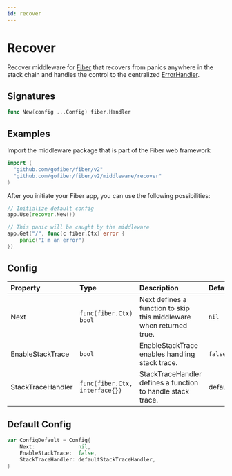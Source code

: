 ```yaml
---
id: recover
---
```


# Recover

Recover middleware for [Fiber](https://github.com/gofiber/fiber) that recovers from panics anywhere in the stack chain and handles the control to the centralized [ErrorHandler](https://docs.gofiber.io/guide/error-handling).

## Signatures

```go
func New(config ...Config) fiber.Handler
```

## Examples

Import the middleware package that is part of the Fiber web framework

```go
import (
  "github.com/gofiber/fiber/v2"
  "github.com/gofiber/fiber/v2/middleware/recover"
)
```

After you initiate your Fiber app, you can use the following possibilities:

```go
// Initialize default config
app.Use(recover.New())

// This panic will be caught by the middleware
app.Get("/", func(c fiber.Ctx) error {
    panic("I'm an error")
})
```

## Config

| Property          | Type                            | Description                                                         | Default                  |
|:------------------|:--------------------------------|:--------------------------------------------------------------------|:-------------------------|
| Next              | `func(fiber.Ctx) bool`         | Next defines a function to skip this middleware when returned true. | `nil`                    |
| EnableStackTrace  | `bool`                          | EnableStackTrace enables handling stack trace.                      | `false`                  |
| StackTraceHandler | `func(fiber.Ctx, interface{})` | StackTraceHandler defines a function to handle stack trace.         | defaultStackTraceHandler |

## Default Config

```go
var ConfigDefault = Config{
    Next:              nil,
    EnableStackTrace:  false,
    StackTraceHandler: defaultStackTraceHandler,
}
```
